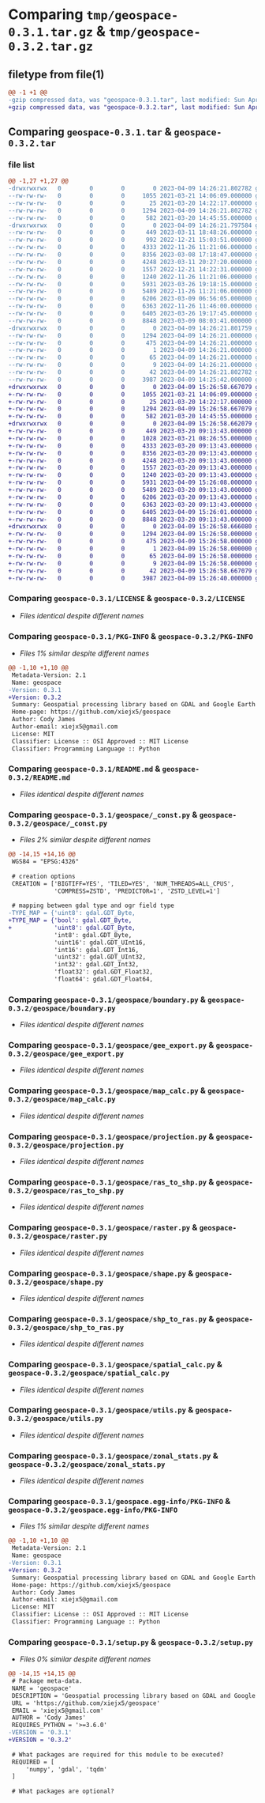 # Comparing `tmp/geospace-0.3.1.tar.gz` & `tmp/geospace-0.3.2.tar.gz`

## filetype from file(1)

```diff
@@ -1 +1 @@
-gzip compressed data, was "geospace-0.3.1.tar", last modified: Sun Apr  9 14:26:21 2023, max compression
+gzip compressed data, was "geospace-0.3.2.tar", last modified: Sun Apr  9 15:26:58 2023, max compression
```

## Comparing `geospace-0.3.1.tar` & `geospace-0.3.2.tar`

### file list

```diff
@@ -1,27 +1,27 @@
-drwxrwxrwx   0        0        0        0 2023-04-09 14:26:21.802782 geospace-0.3.1/
--rw-rw-rw-   0        0        0     1055 2021-03-21 14:06:09.000000 geospace-0.3.1/LICENSE
--rw-rw-rw-   0        0        0       25 2021-03-20 14:22:17.000000 geospace-0.3.1/MANIFEST.in
--rw-rw-rw-   0        0        0     1294 2023-04-09 14:26:21.802782 geospace-0.3.1/PKG-INFO
--rw-rw-rw-   0        0        0      582 2021-03-20 14:45:55.000000 geospace-0.3.1/README.md
-drwxrwxrwx   0        0        0        0 2023-04-09 14:26:21.797584 geospace-0.3.1/geospace/
--rw-rw-rw-   0        0        0      449 2023-03-11 18:48:26.000000 geospace-0.3.1/geospace/__init__.py
--rw-rw-rw-   0        0        0      992 2022-12-21 15:03:51.000000 geospace-0.3.1/geospace/_const.py
--rw-rw-rw-   0        0        0     4333 2022-11-26 11:21:06.000000 geospace-0.3.1/geospace/boundary.py
--rw-rw-rw-   0        0        0     8356 2023-03-08 17:18:47.000000 geospace-0.3.1/geospace/gee_export.py
--rw-rw-rw-   0        0        0     4248 2023-03-11 20:27:20.000000 geospace-0.3.1/geospace/map_calc.py
--rw-rw-rw-   0        0        0     1557 2022-12-21 14:22:31.000000 geospace-0.3.1/geospace/projection.py
--rw-rw-rw-   0        0        0     1240 2022-11-26 11:21:06.000000 geospace-0.3.1/geospace/ras_to_shp.py
--rw-rw-rw-   0        0        0     5931 2023-03-26 19:18:15.000000 geospace-0.3.1/geospace/raster.py
--rw-rw-rw-   0        0        0     5489 2022-11-26 11:21:06.000000 geospace-0.3.1/geospace/shape.py
--rw-rw-rw-   0        0        0     6206 2023-03-09 06:56:05.000000 geospace-0.3.1/geospace/shp_to_ras.py
--rw-rw-rw-   0        0        0     6363 2022-11-26 11:46:00.000000 geospace-0.3.1/geospace/spatial_calc.py
--rw-rw-rw-   0        0        0     6405 2023-03-26 19:17:45.000000 geospace-0.3.1/geospace/utils.py
--rw-rw-rw-   0        0        0     8848 2023-03-09 08:03:41.000000 geospace-0.3.1/geospace/zonal_stats.py
-drwxrwxrwx   0        0        0        0 2023-04-09 14:26:21.801759 geospace-0.3.1/geospace.egg-info/
--rw-rw-rw-   0        0        0     1294 2023-04-09 14:26:21.000000 geospace-0.3.1/geospace.egg-info/PKG-INFO
--rw-rw-rw-   0        0        0      475 2023-04-09 14:26:21.000000 geospace-0.3.1/geospace.egg-info/SOURCES.txt
--rw-rw-rw-   0        0        0        1 2023-04-09 14:26:21.000000 geospace-0.3.1/geospace.egg-info/dependency_links.txt
--rw-rw-rw-   0        0        0       65 2023-04-09 14:26:21.000000 geospace-0.3.1/geospace.egg-info/requires.txt
--rw-rw-rw-   0        0        0        9 2023-04-09 14:26:21.000000 geospace-0.3.1/geospace.egg-info/top_level.txt
--rw-rw-rw-   0        0        0       42 2023-04-09 14:26:21.802782 geospace-0.3.1/setup.cfg
--rw-rw-rw-   0        0        0     3987 2023-04-09 14:25:42.000000 geospace-0.3.1/setup.py
+drwxrwxrwx   0        0        0        0 2023-04-09 15:26:58.667079 geospace-0.3.2/
+-rw-rw-rw-   0        0        0     1055 2021-03-21 14:06:09.000000 geospace-0.3.2/LICENSE
+-rw-rw-rw-   0        0        0       25 2021-03-20 14:22:17.000000 geospace-0.3.2/MANIFEST.in
+-rw-rw-rw-   0        0        0     1294 2023-04-09 15:26:58.667079 geospace-0.3.2/PKG-INFO
+-rw-rw-rw-   0        0        0      582 2021-03-20 14:45:55.000000 geospace-0.3.2/README.md
+drwxrwxrwx   0        0        0        0 2023-04-09 15:26:58.662079 geospace-0.3.2/geospace/
+-rw-rw-rw-   0        0        0      449 2023-03-20 09:13:43.000000 geospace-0.3.2/geospace/__init__.py
+-rw-rw-rw-   0        0        0     1028 2023-03-21 08:26:55.000000 geospace-0.3.2/geospace/_const.py
+-rw-rw-rw-   0        0        0     4333 2023-03-20 09:13:43.000000 geospace-0.3.2/geospace/boundary.py
+-rw-rw-rw-   0        0        0     8356 2023-03-20 09:13:43.000000 geospace-0.3.2/geospace/gee_export.py
+-rw-rw-rw-   0        0        0     4248 2023-03-20 09:13:43.000000 geospace-0.3.2/geospace/map_calc.py
+-rw-rw-rw-   0        0        0     1557 2023-03-20 09:13:43.000000 geospace-0.3.2/geospace/projection.py
+-rw-rw-rw-   0        0        0     1240 2023-03-20 09:13:43.000000 geospace-0.3.2/geospace/ras_to_shp.py
+-rw-rw-rw-   0        0        0     5931 2023-04-09 15:26:08.000000 geospace-0.3.2/geospace/raster.py
+-rw-rw-rw-   0        0        0     5489 2023-03-20 09:13:43.000000 geospace-0.3.2/geospace/shape.py
+-rw-rw-rw-   0        0        0     6206 2023-03-20 09:13:43.000000 geospace-0.3.2/geospace/shp_to_ras.py
+-rw-rw-rw-   0        0        0     6363 2023-03-20 09:13:43.000000 geospace-0.3.2/geospace/spatial_calc.py
+-rw-rw-rw-   0        0        0     6405 2023-04-09 15:26:01.000000 geospace-0.3.2/geospace/utils.py
+-rw-rw-rw-   0        0        0     8848 2023-03-20 09:13:43.000000 geospace-0.3.2/geospace/zonal_stats.py
+drwxrwxrwx   0        0        0        0 2023-04-09 15:26:58.666080 geospace-0.3.2/geospace.egg-info/
+-rw-rw-rw-   0        0        0     1294 2023-04-09 15:26:58.000000 geospace-0.3.2/geospace.egg-info/PKG-INFO
+-rw-rw-rw-   0        0        0      475 2023-04-09 15:26:58.000000 geospace-0.3.2/geospace.egg-info/SOURCES.txt
+-rw-rw-rw-   0        0        0        1 2023-04-09 15:26:58.000000 geospace-0.3.2/geospace.egg-info/dependency_links.txt
+-rw-rw-rw-   0        0        0       65 2023-04-09 15:26:58.000000 geospace-0.3.2/geospace.egg-info/requires.txt
+-rw-rw-rw-   0        0        0        9 2023-04-09 15:26:58.000000 geospace-0.3.2/geospace.egg-info/top_level.txt
+-rw-rw-rw-   0        0        0       42 2023-04-09 15:26:58.667079 geospace-0.3.2/setup.cfg
+-rw-rw-rw-   0        0        0     3987 2023-04-09 15:26:40.000000 geospace-0.3.2/setup.py
```

### Comparing `geospace-0.3.1/LICENSE` & `geospace-0.3.2/LICENSE`

 * *Files identical despite different names*

### Comparing `geospace-0.3.1/PKG-INFO` & `geospace-0.3.2/PKG-INFO`

 * *Files 1% similar despite different names*

```diff
@@ -1,10 +1,10 @@
 Metadata-Version: 2.1
 Name: geospace
-Version: 0.3.1
+Version: 0.3.2
 Summary: Geospatial processing library based on GDAL and Google Earth Engine
 Home-page: https://github.com/xiejx5/geospace
 Author: Cody James
 Author-email: xiejx5@gmail.com
 License: MIT
 Classifier: License :: OSI Approved :: MIT License
 Classifier: Programming Language :: Python
```

### Comparing `geospace-0.3.1/README.md` & `geospace-0.3.2/README.md`

 * *Files identical despite different names*

### Comparing `geospace-0.3.1/geospace/_const.py` & `geospace-0.3.2/geospace/_const.py`

 * *Files 2% similar despite different names*

```diff
@@ -14,15 +14,16 @@
 WGS84 = "EPSG:4326"
 
 # creation options
 CREATION = ['BIGTIFF=YES', 'TILED=YES', 'NUM_THREADS=ALL_CPUS',
             'COMPRESS=ZSTD', 'PREDICTOR=1', 'ZSTD_LEVEL=1']
 
 # mapping between gdal type and ogr field type
-TYPE_MAP = {'uint8': gdal.GDT_Byte,
+TYPE_MAP = {'bool': gdal.GDT_Byte,
+            'uint8': gdal.GDT_Byte,
             'int8': gdal.GDT_Byte,
             'uint16': gdal.GDT_UInt16,
             'int16': gdal.GDT_Int16,
             'uint32': gdal.GDT_UInt32,
             'int32': gdal.GDT_Int32,
             'float32': gdal.GDT_Float32,
             'float64': gdal.GDT_Float64,
```

### Comparing `geospace-0.3.1/geospace/boundary.py` & `geospace-0.3.2/geospace/boundary.py`

 * *Files identical despite different names*

### Comparing `geospace-0.3.1/geospace/gee_export.py` & `geospace-0.3.2/geospace/gee_export.py`

 * *Files identical despite different names*

### Comparing `geospace-0.3.1/geospace/map_calc.py` & `geospace-0.3.2/geospace/map_calc.py`

 * *Files identical despite different names*

### Comparing `geospace-0.3.1/geospace/projection.py` & `geospace-0.3.2/geospace/projection.py`

 * *Files identical despite different names*

### Comparing `geospace-0.3.1/geospace/ras_to_shp.py` & `geospace-0.3.2/geospace/ras_to_shp.py`

 * *Files identical despite different names*

### Comparing `geospace-0.3.1/geospace/raster.py` & `geospace-0.3.2/geospace/raster.py`

 * *Files identical despite different names*

### Comparing `geospace-0.3.1/geospace/shape.py` & `geospace-0.3.2/geospace/shape.py`

 * *Files identical despite different names*

### Comparing `geospace-0.3.1/geospace/shp_to_ras.py` & `geospace-0.3.2/geospace/shp_to_ras.py`

 * *Files identical despite different names*

### Comparing `geospace-0.3.1/geospace/spatial_calc.py` & `geospace-0.3.2/geospace/spatial_calc.py`

 * *Files identical despite different names*

### Comparing `geospace-0.3.1/geospace/utils.py` & `geospace-0.3.2/geospace/utils.py`

 * *Files identical despite different names*

### Comparing `geospace-0.3.1/geospace/zonal_stats.py` & `geospace-0.3.2/geospace/zonal_stats.py`

 * *Files identical despite different names*

### Comparing `geospace-0.3.1/geospace.egg-info/PKG-INFO` & `geospace-0.3.2/geospace.egg-info/PKG-INFO`

 * *Files 1% similar despite different names*

```diff
@@ -1,10 +1,10 @@
 Metadata-Version: 2.1
 Name: geospace
-Version: 0.3.1
+Version: 0.3.2
 Summary: Geospatial processing library based on GDAL and Google Earth Engine
 Home-page: https://github.com/xiejx5/geospace
 Author: Cody James
 Author-email: xiejx5@gmail.com
 License: MIT
 Classifier: License :: OSI Approved :: MIT License
 Classifier: Programming Language :: Python
```

### Comparing `geospace-0.3.1/setup.py` & `geospace-0.3.2/setup.py`

 * *Files 0% similar despite different names*

```diff
@@ -14,15 +14,15 @@
 # Package meta-data.
 NAME = 'geospace'
 DESCRIPTION = 'Geospatial processing library based on GDAL and Google Earth Engine'
 URL = 'https://github.com/xiejx5/geospace'
 EMAIL = 'xiejx5@gmail.com'
 AUTHOR = 'Cody James'
 REQUIRES_PYTHON = '>=3.6.0'
-VERSION = '0.3.1'
+VERSION = '0.3.2'
 
 # What packages are required for this module to be executed?
 REQUIRED = [
     'numpy', 'gdal', 'tqdm'
 ]
 
 # What packages are optional?
```

